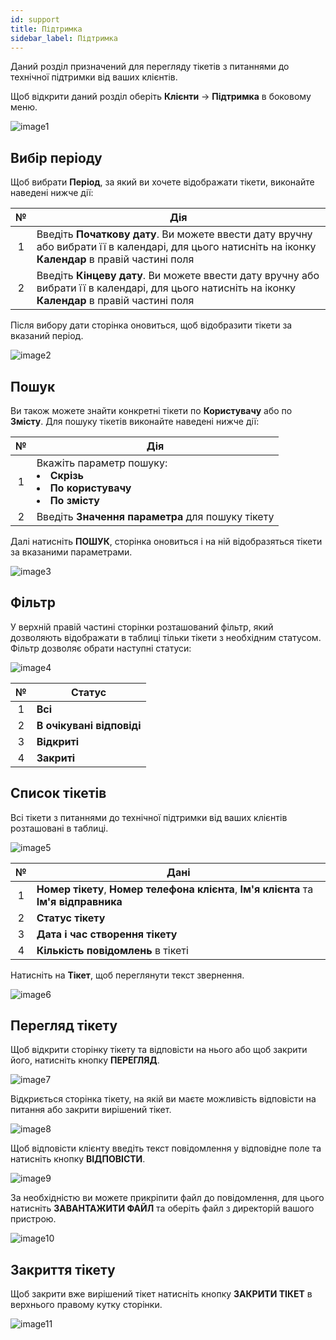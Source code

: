 ```yaml
---
id: support
title: Підтримка
sidebar_label: Підтримка
---
```


Даний розділ призначений для перегляду тікетів з питаннями до технічної підтримки від ваших клієнтів.

Щоб відкрити даний розділ оберіть **Клієнти** → **Підтримка** в боковому меню.

![image1](/img/uk/admin_support_support/image1.png)

## Вибір періоду

Щоб вибрати **Період**, за який ви хочете відображати тікети, виконайте наведені нижче дії:

|  №  | Дія |
| :-: | --- |
| 1 | Введіть **Початкову дату**. Ви можете ввести дату вручну або вибрати її в календарі, для цього натисніть на іконку **Календар** в правій частині поля |
| 2 | Введіть **Кінцеву дату**. Ви можете ввести дату вручну або вибрати її в календарі, для цього натисніть на іконку **Календар** в правій частині поля |

Після вибору дати сторінка оновиться, щоб відобразити тікети за вказаний період.

![image2](/img/uk/admin_support_support/image2.png)

## Пошук

Ви також можете знайти конкретні тікети по **Користувачу** або по **Змісту**. Для пошуку тікетів виконайте наведені нижче дії:

|  №  | Дія |
| :-: | --- |
| 1 | Вкажіть параметр пошуку: <li>**Скрізь**</li> <li>**По користувачу**</li> <li>**По змісту**</li> |
| 2 | Введіть **Значення параметра** для пошуку тікету |

Далі натисніть **ПОШУК**, сторінка оновиться і на ній відобразяться тікети за вказаними параметрами.

![image3](/img/uk/admin_support_support/image3.png)

## Фільтр

У верхній правій частині сторінки розташований фільтр, який дозволяють відображати в таблиці тільки тікети з необхідним статусом. Фільтр дозволяє обрати наступні статуси:

![image4](/img/uk/admin_support_support/image4.png)

|  №  | Статус |
| :-: | ------ |
| 1 | **Всі** |
| 2 | **В очікувані відповіді** |
| 3 | **Відкриті** |
| 4 | **Закриті** |

## Список тікетів

Всі тікети з питаннями до технічної підтримки від ваших клієнтів розташовані в таблиці.

![image5](/img/uk/admin_support_support/image5.png)

|  №  | Дані |
| :-: | ---- |
| 1 | **Номер тікету**, **Номер телефона клієнта**, **Ім'я клієнта** та **Ім'я відправника** |
| 2 | **Статус тікету** |
| 3 | **Дата і час створення тікету** |
| 4 | **Кількість повідомлень** в тікеті |

Натисніть на **Тікет**, щоб переглянути текст звернення.

![image6](/img/uk/admin_support_support/image6.png)

## Перегляд тікету

Щоб відкрити сторінку тікету та відповісти на нього або щоб закрити його, натисніть кнопку **ПЕРЕГЛЯД**.

![image7](/img/uk/admin_support_support/image7.png)

Відкриється сторінка тікету, на якій ви маєте можливість відповісти на питання або закрити вирішений тікет.

![image8](/img/uk/admin_support_support/image8.png)

Щоб відповісти клієнту введіть текст повідомлення у відповідне поле та натисніть кнопку **ВІДПОВІСТИ**.

![image9](/img/uk/admin_support_support/image9.png)

За необхідністю ви можете прикріпити файл до повідомлення, для цього натисніть **ЗАВАНТАЖИТИ ФАЙЛ** та оберіть файл з директорій вашого пристрою.

![image10](/img/uk/admin_support_support/image10.png)

## Закриття тікету

Щоб закрити вже вирішений тікет натисніть кнопку **ЗАКРИТИ ТІКЕТ** в верхнього правому кутку сторінки.

![image11](/img/uk/admin_support_support/image11.png)
